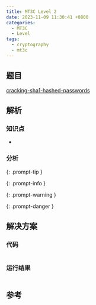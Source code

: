 ```yaml
---
title: MT3C Level 2
date: 2023-11-09 11:30:41 +0800
categories:
  - MT3C
  - Level
tags:
  - cryptography
  - mt3c
---
```


## 题目

[cracking-sha1-hashed-passwords](https://mysterytwister.org/challenges/level-2/cracking-sha1-hashed-passwords)


## 解析

### 知识点
- 

### 分析
> 
{: .prompt-tip }

> 
{: .prompt-info }

> 
{: .prompt-warning }

> 
{: .prompt-danger }


## 解决方案

### 代码

```python

```

### 运行结果

```

```

## 参考

